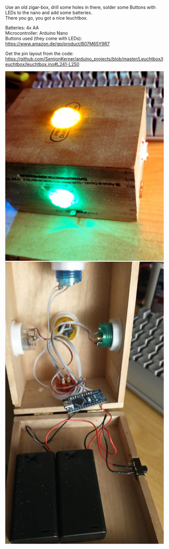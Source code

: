 Use an old zigar-box, drill some holes in there, solder some Buttons with LEDs to the nano and add some batteries.  
There you go, you got a nice leuchtbox.  

Batteries: 4x AA  
Microcontroller: Arduino Nano  
Buttons used (they come with LEDs): https://www.amazon.de/gp/product/B07M65Y9R7  

Get the pin layout from the code: https://github.com/SemjonKerner/arduino_projects/blob/master/Leuchtbox/leuchtbox/leuchtbox.ino#L241-L250  

![alt text](https://raw.githubusercontent.com/SemjonKerner/arduino_projects/master/Leuchtbox/leuchtbox/index.jpg)
![alt text](https://raw.githubusercontent.com/SemjonKerner/arduino_projects/master/Leuchtbox/leuchtbox/index2.jpg)
